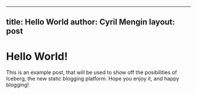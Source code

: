 -----
title: Hello World
author: Cyril Mengin
layout: post
-----

# Hello World!
This is an example post, that will be used to show off the posibilities of Iceberg, the new static blogging platform.
Hope you enjoy it, and happy blogging!